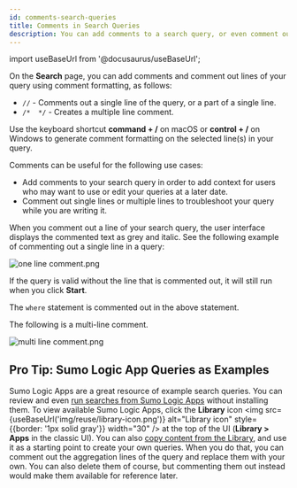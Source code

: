 ```yaml
---
id: comments-search-queries
title: Comments in Search Queries
description: You can add comments to a search query, or even comment out lines of your search query using comment formatting.
---
```


import useBaseUrl from '@docusaurus/useBaseUrl';

On the **Search** page, you can add comments and comment out lines of
your query using comment formatting, as follows:

* `//` - Comments out a single line of the query, or a part of a
    single line. 
* `/*  */` - Creates a multiple line comment.

Use the keyboard shortcut **command + /** on macOS or **control + /** on Windows to generate comment formatting on the selected line(s) in your query.

Comments can be useful for the following use cases:

* Add comments to your search query in order to add context for users who may want to use or edit your queries at a later date.
* Comment out single lines or multiple lines to troubleshoot your query while you are writing it.

When you comment out a line of your search query, the user interface displays the commented text as grey and italic. See the following
example of commenting out a single line in a query:

![one line comment.png](/img/search/get-started-search/search-basics/comments-search-queries/one-line-comment.png)

If the query is valid without the line that is commented out, it will still run when you click **Start**.

The `where` statement is commented out in the above statement.

The following is a multi-line comment.

![multi line comment.png](/img/search/get-started-search/search-basics/comments-search-queries/multi-line-comment.png)

## Pro Tip: Sumo Logic App Queries as Examples

Sumo Logic Apps are a great resource of example search queries. You can review and even [run searches from Sumo Logic Apps](/docs/get-started/apps-integrations#run-searches-from-sumo-logic-apps) without installing them. To view available Sumo Logic Apps, click the **Library** icon <img src={useBaseUrl('img/reuse/library-icon.png')} alt="Library icon" style={{border: '1px solid gray'}} width="30" /> at the top of the UI (**Library > Apps** in the classic UI). You can also [copy content from the Library](/docs/get-started/library), and use it as a starting point to create your own queries. When you do that, you can comment out the aggregation lines of the query and replace them with your own. You can also delete them of course, but commenting them out instead would make them available for reference later.
